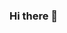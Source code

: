 ### Hi there 👋

<!--
**tomrhudson/tomrhudson** is a ✨ _special_ ✨ repository because its `README.md` (this file) appears on your GitHub profile.

<img width="300px" align="right" src="https://avatars3.githubusercontent.com/u/944610?s=460&u=4b323a6cacfd2e10cbea804706145b4998d9a278&v=4"/>

### 👋 Tom’s GitHub Profile 👋

Hey there, my name is Tom Hudson. I started programming at a very young age, learning Atari BASIC on an Atari XEGS <https://en.wikipedia.org/wiki/Atari_XEGS>. I then moved into BASIC on an Apple IIe, then onto Pascal and dBase all while in middle school and high school. Professionally, my experience in programming was fat-client or n-tier architecture, often utilizing Oracle or SQL Server backends, VB, ASP, and some C#.


I currently live in Portsmouth, New Hampshire and provide IT & Quality [consulting services](https://www.linkedin.com/in/hudsonthomas/) in the medical device sector. I also teach meditation, [yoga, and am an mindful outdoor guide](https://tom-hudson.com).

After a 15+ years programming hiatus, I’m delving back into code and currently learning the following:

- HTML / CSS / Bootstrap / JavaScript
- Node.js
- React.js
- MongoDB
